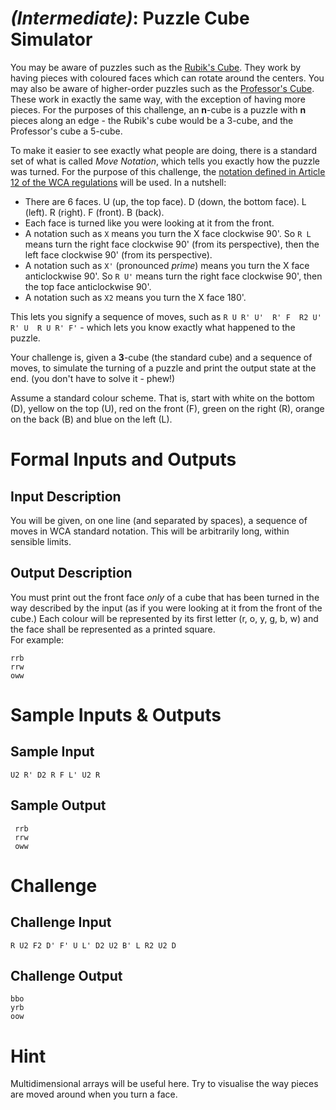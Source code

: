 # [](#IntermediateIcon) _(Intermediate)_: Puzzle Cube Simulator

You may be aware of puzzles such as the [Rubik's Cube](http://img1.wikia.nocookie.net/__cb20130909182419/maditsmadfunny/images/e/ee/Rubik%27s_Cube_cropped.jpg). They work by having pieces with coloured faces which can rotate around the centers. You may also be aware of higher-order puzzles such as the [Professor's Cube](http://upload.wikimedia.org/wikipedia/commons/f/fe/Professors_cube.jpg). These work in exactly the same way, with the exception of having more pieces. For the purposes of this challenge, an **n**-cube is a puzzle with **n** pieces along an edge - the Rubik's cube would be a 3-cube, and the Professor's cube a 5-cube.

To make it easier to see exactly what people are doing, there is a standard set of what is called *Move Notation*, which tells you exactly how the puzzle was turned. For the purpose of this challenge, the [notation defined in Article 12 of the WCA regulations](https://www.worldcubeassociation.org/regulations/#article-12-notation) will be used. In a nutshell:

* There are 6 faces. U (up, the top face). D (down, the bottom face). L (left). R (right). F (front). B (back).
* Each face is turned like you were looking at it from the front.
* A notation such as `X` means you turn the X face clockwise 90'. So `R L` means turn the right face clockwise 90' (from its perspective), then the left face clockwise 90' (from its perspective).
* A notation such as `X'` (pronounced *prime*) means you turn the X face anticlockwise 90'. So `R U'` means turn the right face clockwise 90', then the top face anticlockwise 90'.
* A notation such as `X2` means you turn the X face 180'.

This lets you signify a sequence of moves, such as `R U R' U'  R' F  R2 U' R' U  R U R' F'` - which lets you know exactly what happened to the puzzle.

Your challenge is, given a **3**-cube (the standard cube) and a sequence of moves, to simulate the turning of a puzzle and print the output state at the end. (you don't have to solve it - phew!)

Assume a standard colour scheme. That is, start with white on the bottom (D), yellow on the top (U), red on the front (F), green on the right (R), orange on the back (B) and blue on the left (L).

# Formal Inputs and Outputs

## Input Description

You will be given, on one line (and separated by spaces), a sequence of moves in WCA standard notation. This will be arbitrarily long, within sensible limits.

## Output Description

You must print out the front face *only* of a cube that has been turned in the way described by the input (as if you were looking at it from the front of the cube.) Each colour will be represented by its first letter (r, o, y, g, b, w) and the face shall be represented as a printed square.  
For example:

    rrb
    rrw
    oww

# Sample Inputs & Outputs

## Sample Input

	U2 R' D2 R F L' U2 R

## Sample Output

     rrb
     rrw
     oww

# Challenge

## Challenge Input

	R U2 F2 D' F' U L' D2 U2 B' L R2 U2 D
	
## Challenge Output

	bbo
	yrb
	oow
	
# Hint

Multidimensional arrays will be useful here. Try to visualise the way pieces are moved around when you turn a face.